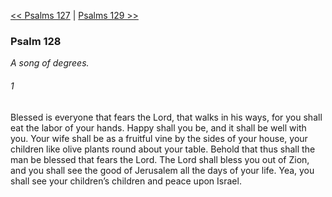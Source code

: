 [<< Psalms 127](Psalms%20127)  |  [Psalms 129 >>](Psalms%20129)

### Psalm 128

*A song of degrees.*

###### 1
Blessed is everyone that fears the Lord, that walks in his ways, for you shall eat the labor of your hands. Happy shall you be, and it shall be well with you. Your wife shall be as a fruitful vine by the sides of your house, your children like olive plants round about your table. Behold that thus shall the man be blessed that fears the Lord. The Lord shall bless you out of Zion, and you shall see the good of Jerusalem all the days of your life. Yea, you shall see your children’s children and peace upon Israel.